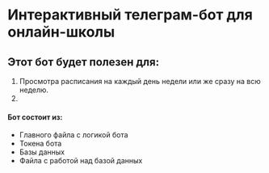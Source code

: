 # Интерактивный телеграм-бот для онлайн-школы

## Этот бот будет полезен для:
1. Просмотра расписания на каждый день недели или же сразу на всю неделю.
2. 

#### Бот состоит из:
- Главного файла с логикой бота
- Токена бота
- Базы данных
- Файла с работой над базой данных
